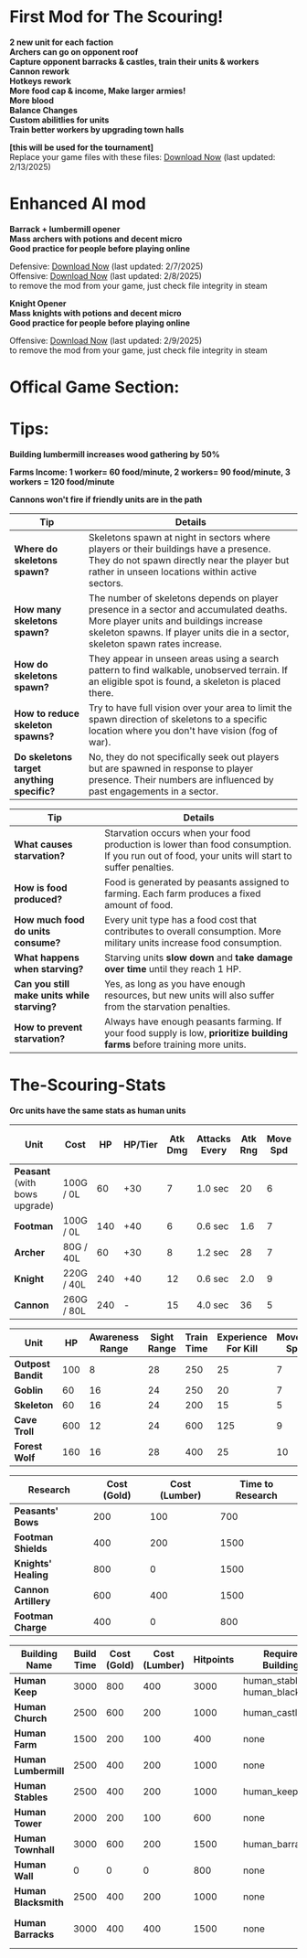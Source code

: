 # First Mod for The Scouring!
**2 new unit for each faction**  
**Archers can go on opponent roof**  
**Capture opponent barracks & castles, train their units & workers**  
**Cannon rework**  
**Hotkeys rework**  
**More food cap & income, Make larger armies!**  
**More blood**  
**Balance Changes**  
**Custom abilitlies for units**  
**Train better workers by upgrading town halls**  

**[this will be used for the tournament]**  
Replace your game files with these files: [Download Now](https://drive.google.com/file/d/19Y_cb9C2QICDtWN3HBjQPk8nAp6b-v4y/view?usp=sharing) (last updated: 2/13/2025)  



# Enhanced AI mod
**Barrack + lumbermill opener**  
**Mass archers with potions and decent micro**  
**Good practice for people before playing online**  

Defensive: [Download Now](https://drive.google.com/file/d/1n-5rB1uEGpm81rbzWQ3IXOb4vFRsUhvt/view?usp=sharing) (last updated: 2/7/2025)  
Offensive: [Download Now](https://drive.google.com/file/d/1aVT4auZV0QYS8BbT5XxzzoljNhkyWsOo/view?usp=sharing) (last updated: 2/8/2025)  
to remove the mod from your game, just check file integrity in steam  



**Knight Opener**  
**Mass knights with potions and decent micro**  
**Good practice for people before playing online**  

Offensive: [Download Now](https://drive.google.com/file/d/114dFHWvMo9euc_tbNKNyzUxaYqGGqLqk/view?usp=sharing) (last updated: 2/9/2025)  
to remove the mod from your game, just check file integrity in steam 


# Offical Game Section:

# Tips:
**Building lumbermill increases wood gathering by 50%**

**Farms Income: 1 worker= 60 food/minute, 2 workers= 90 food/minute, 3 workers = 120 food/minute**

**Cannons won't fire if friendly units are in the path**  

| **Tip** | **Details** |
|---------|------------|
| **Where do skeletons spawn?** | Skeletons spawn at night in sectors where players or their buildings have a presence. They do not spawn directly near the player but rather in unseen locations within active sectors. |
| **How many skeletons spawn?** | The number of skeletons depends on player presence in a sector and accumulated deaths. More player units and buildings increase skeleton spawns. If player units die in a sector, skeleton spawn rates increase. |
| **How do skeletons spawn?** | They appear in unseen areas using a search pattern to find walkable, unobserved terrain. If an eligible spot is found, a skeleton is placed there. |
| **How to reduce skeleton spawns?** | Try to have full vision over your area to limit the spawn direction of skeletons to a specific location where you don't have vision (fog of war). |
| **Do skeletons target anything specific?** | No, they do not specifically seek out players but are spawned in response to player presence. Their numbers are influenced by past engagements in a sector. |  

| **Tip** | **Details** |
|---------|------------|
| **What causes starvation?** | Starvation occurs when your food production is lower than food consumption. If you run out of food, your units will start to suffer penalties. |
| **How is food produced?** | Food is generated by peasants assigned to farming. Each farm produces a fixed amount of food. |
| **How much food do units consume?** | Every unit type has a food cost that contributes to overall consumption. More military units increase food consumption. |
| **What happens when starving?** | Starving units **slow down** and **take damage over time** until they reach 1 HP. |
| **Can you still make units while starving?** | Yes, as long as you have enough resources, but new units will also suffer from the starvation penalties. |
| **How to prevent starvation?** | Always have enough peasants farming. If your food supply is low, **prioritize building farms** before training more units. |



# The-Scouring-Stats

**Orc units have the same stats as human units**

| **Unit**           | **Cost**     | **HP** | **HP/Tier** | **Atk Dmg** | **Attacks Every** | **Atk Rng** | **Move Spd** | **Sight Rng** | **Train Time** | **Upkeep**    | **Exp (Kill)** | **Exp (Tier 2)** | **Exp (Tier 3)** |
|--------------------|-------------|--------|-------------|-------------|------------------|-------------|-------------|--------------|---------------|--------------|--------------|----------------|----------------|
| **Peasant** (with bows upgrade)       | 100G / 0L    | 60     | +30         | 7           | 1.0 sec         | 20          | 6           | 28           | 400           | 10 food      | 5            | 30             | 60             |
| **Footman**       | 100G / 0L    | 140    | +40         | 6           | 0.6 sec         | 1.6         | 7           | 28           | 400           | 8 food       | 25           | 30             | 60             |
| **Archer**        | 80G / 40L    | 60     | +30         | 8           | 1.2 sec         | 28          | 7           | 34           | 400           | 8 food       | 20           | 40             | 80             |
| **Knight**        | 220G / 40L   | 240    | +40         | 12          | 0.6 sec         | 2.0         | 9           | 28           | 600           | 12 food      | 35           | 30             | 60             |
| **Cannon**        | 260G / 80L   | 240    | -           | 15          | 4.0 sec         | 36          | 5           | 30           | 800           | 16 food      | 50           | -              | -              |

| **Unit**               | **HP**      | **Awareness Range** | **Sight Range** | **Train Time** | **Experience For Kill** | **Movement Speed** | **Attack Damage** | **Attack Range** | **Attack Type**     |
|------------------------|-------------|---------------------|-----------------|----------------|-------------------------|-------------------|-------------------|------------------|--------------------|
| **Outpost Bandit**      | 100         | 8                   | 28              | 250            | 25                      | 7                 | 4                | 1.6              | Melee              |
| **Goblin**              | 60          | 16                  | 24              | 250            | 20                      | 7                 | 5                 | 22               | Ranged             |
| **Skeleton**            | 60          | 16                  | 24              | 200            | 15                      | 5                 | 4                 | 1.6              | Melee              |
| **Cave Troll**          | 600         | 12                  | 24              | 600            | 125                     | 9                 | 20                | 2.0              | Melee              |
| **Forest Wolf**         | 160         | 16                  | 28              | 400            | 25                      | 10                | 6                 | 1.4              | Melee              |


| **Research**         | **Cost (Gold)** | **Cost (Lumber)** | **Time to Research** |
|----------------------|----------------|-------------------|----------------------|
| **Peasants' Bows**   | 200            | 100               | 700                 |
| **Footman Shields**  | 400            | 200               | 1500                 |
| **Knights' Healing** | 800            | 0                 | 1500                 |
| **Cannon Artillery** | 600            | 400               | 1500                 |
| **Footman Charge**   | 400            | 0                 | 800                 |



| **Building Name**     | **Build Time** | **Cost (Gold)** | **Cost (Lumber)** | **Hitpoints** | **Required Buildings**       | **Research Options**    | **Unit Train Options**    | **Upgraded From**   |
|-----------------------|----------------|-----------------|-------------------|---------------|-----------------------------|--------------------------|---------------------------|---------------------|
| **Human Keep**        | 3000           | 800             | 400               | 3000          | human_stables, human_blacksmith | peasants_bows            | human_peasant             | human_townhall      |
| **Human Church**      | 2500           | 600             | 200               | 1000          | human_castle                 | knights_healing          | human_peasant             | none                |
| **Human Farm**        | 1500           | 200             | 100               | 400           | none                         | none                     | none                      | none                |
| **Human Lumbermill**  | 2500           | 400             | 200               | 1000          | none                         | archers_damage                     | none                      | none                |
| **Human Stables**     | 2500           | 400             | 200               | 1000          | human_keep                   | none                     | none                      | none                |
| **Human Tower**       | 2000           | 200             | 100               | 600           | none                         | none                     | none                      | none                |
| **Human Townhall**    | 3000           | 600             | 200               | 1500          | human_barracks               | peasants_bows            | human_peasant             | none                |
| **Human Wall**        | 0              | 0               | 0                 | 800           | none                         | none                     | none                      | none                |
| **Human Blacksmith**  | 2500           | 400             | 200               | 1000          | none                         | footman_shields          | human_cannon              | none                |
| **Human Barracks**    | 3000           | 400             | 400               | 1500          | none                         | none                     | human_footman, human_archer, human_knight | none                |









